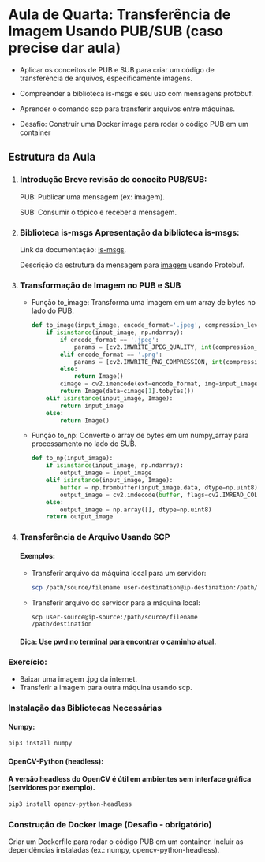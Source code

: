 # Aula de Quarta: Transferência de Imagem Usando PUB/SUB (caso precise dar aula)

 - Aplicar os conceitos de PUB e SUB para criar um código de transferência de arquivos, especificamente imagens.

 - Compreender a biblioteca is-msgs e seu uso com mensagens protobuf.
 
 - Aprender o comando scp para transferir arquivos entre máquinas.

 - Desafio: Construir uma Docker image para rodar o código PUB em um container

## Estrutura da Aula

1. ### Introdução Breve revisão do conceito PUB/SUB:  

    PUB: Publicar uma mensagem (ex: imagem). 

    SUB: Consumir o tópico e receber a mensagem. 

2. ### Biblioteca is-msgs Apresentação da biblioteca is-msgs:

    Link da documentação: [is-msgs](https://github.com/labvisio/is-msgs).

    Descrição da estrutura da mensagem para [imagem](https://github.com/labvisio/is-msgs/tree/master/docs#is.vision.Image) usando Protobuf.

3. ### Transformação de Imagem no PUB e SUB

     - Função to_image: Transforma uma imagem em um array de bytes no lado do PUB.

        ```python
        def to_image(input_image, encode_format='.jpeg', compression_level=0.8):
            if isinstance(input_image, np.ndarray):
                if encode_format == '.jpeg':
                    params = [cv2.IMWRITE_JPEG_QUALITY, int(compression_level * (100 - 0) + 0)]
                elif encode_format == '.png':
                    params = [cv2.IMWRITE_PNG_COMPRESSION, int(compression_level * (9 - 0) + 0)]
                else:
                    return Image()
                cimage = cv2.imencode(ext=encode_format, img=input_image, params=params)
                return Image(data=cimage[1].tobytes())
            elif isinstance(input_image, Image):
                return input_image
            else:
                return Image()
        ```

    - Função to_np: Converte o array de bytes em um numpy_array para processamento no lado do SUB.

        ```python
        def to_np(input_image):
            if isinstance(input_image, np.ndarray):
                output_image = input_image
            elif isinstance(input_image, Image):
                buffer = np.frombuffer(input_image.data, dtype=np.uint8)
                output_image = cv2.imdecode(buffer, flags=cv2.IMREAD_COLOR)
            else:
                output_image = np.array([], dtype=np.uint8)
            return output_image
        ```

4. ### Transferência de Arquivo Usando SCP

    #### Exemplos:
    - Transferir arquivo da máquina local para um servidor:

        ```bash
        scp /path/source/filename user-destination@ip-destination:/path/destination
        ```

    - Transferir arquivo do servidor para a máquina local:

        ```
        scp user-source@ip-source:/path/source/filename /path/destination
        ```

    #### Dica: Use pwd no terminal para encontrar o caminho atual.

### Exercício:

- Baixar uma imagem .jpg da internet.
- Transferir a imagem para outra máquina usando scp.

### Instalação das Bibliotecas Necessárias

#### Numpy:
```bash
pip3 install numpy
```

#### OpenCV-Python (headless):

#### A versão headless do OpenCV é útil em ambientes sem interface gráfica (servidores por exemplo).
```bash
pip3 install opencv-python-headless
```

### Construção de Docker Image (Desafio - obrigatório)
Criar um Dockerfile para rodar o código PUB em um container.
Incluir as dependências instaladas (ex.: numpy, opencv-python-headless).

